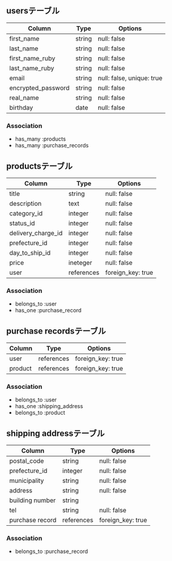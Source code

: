 ## usersテーブル

| Column             | Type       | Options                        |
| ------------------ | ---------- | ------------------------------ |
| first_name         | string     | null: false                    |
| last_name          | string     | null: false                    |
| first_name_ruby    | string     | null: false                    |
| last_name_ruby     | string     | null: false                    |
| email              | string     | null: false, unique: true      |
| encrypted_password | string     | null: false                    |
| real_name          | string     | null: false                    |
| birthday           | date       | null: false                    |

### Association
- has_many :products
- has_many :purchase_records


## productsテーブル

| Column             | Type       | Options                        |
| ------------------ | ---------- | ------------------------------ |
| title              | string     | null: false                    |
| description        | text       | null: false                    |
| category_id        | integer    | null: false                    |
| status_id          | integer    | null: false                    |
| delivery_charge_id | integer    | null: false                    |
| prefecture_id      | integer    | null: false                    |
| day_to_ship_id     | integer    | null: false                    |
| price              | ineteger   | null: false                    |
| user               | references | foreign_key: true              |

### Association
- belongs_to :user
- has_one :purchase_record


## purchase recordsテーブル

| Column     | Type       | Options                        |
| ---------- | ---------- | ------------------------------ |
| user       | references | foreign_key: true              |
| product    | references | foreign_key: true              |

### Association
- belongs_to :user
- has_one :shipping_address
- belongs_to :product

## shipping addressテーブル

| Column          | Type       | Options                        |
| --------------- | ---------- | ------------------------------ |
| postal_code     | string     | null: false                    |
| prefecture_id   | integer    | null: false                    |
| municipality    | string     | null: false                    |
| address         | string     | null: false                    |
| building number | string     |                                |
| tel             | string     | null: false                    |
| purchase record | references | foreign_key: true              |
### Association
- belongs_to :purchase_record